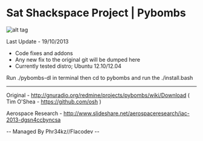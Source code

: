 
Sat Shackspace Project | Pybombs
=================================

![alt tag](http://i.imgur.com/blQndbj.jpg)

Last Update - 19/10/2013

- Code fixes and addons
- Any new fix to the original git will be dumped here
- Currently tested distro; Ubuntu 12.10/12.04

Run ./pybombs-dl in terminal then cd to pybombs and run the ./install.bash

-----

Original - http://gnuradio.org/redmine/projects/pybombs/wiki/Download ( Tim O'Shea - https://github.com/osh )

Aerospace Research - http://www.slideshare.net/aerospaceresearch/iac-2013-dgsn4ccbyncsa


-- Managed By Phr34kz//Flacodev --